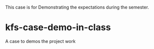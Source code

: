 This case is for Demonstrating the expectations during the semester.
# kfs-case-demo-in-class
A case to demos the project work

